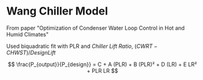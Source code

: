 # Wang Chiller Model

From paper "Optimization of Condenser Water Loop Control in Hot and Humid Climates"

Used biquadratic fit with PLR and *Chiller Lift Ratio*, $(CWRT - CHWST)/Design Lift$

$$
\frac{P_{output}}{P_{design}} = C + A (PLR) + B (PLR)² + D (LR) + E LR² + PLR LR
$$

